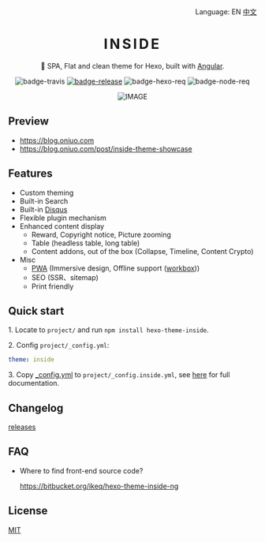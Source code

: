 <div align="right">
  Language:
  EN
  <a title="中文" href="https://github.com/ikeq/hexo-theme-inside/blob/master/README_zh-Hans.md">中文</a>
</div>

# <div style="text-align:center;text-transform:uppercase;letter-spacing:4px">inside</div>

<div style="text-align:center">

🌈 SPA, Flat and clean theme for Hexo, built with [Angular](https://angular.io).

![badge-travis] [![badge-release]][releases] ![badge-hexo-req] ![badge-node-req]

![IMAGE](https://blog.oniuo.com/screenshot.webp)

</div>

## Preview

- https://blog.oniuo.com
- https://blog.oniuo.com/post/inside-theme-showcase

## Features

- Custom theming
- Built-in Search
- Built-in [Disqus](https://disqus.com)
- Flexible plugin mechanism
- Enhanced content display
  - Reward, Copyright notice, Picture zooming
  - Table (headless table, long table)
  - Content addons, out of the box (Collapse, Timeline, Content Crypto)
- Misc
  - [PWA](https://developers.google.com/web/progressive-web-apps) (Immersive design, Offline support ([workbox](https://developers.google.com/web/tools/workbox/)))
  - SEO (SSR、sitemap)
  - Print friendly

## Quick start

1\. Locate to `project/` and run `npm install hexo-theme-inside`.

2\. Config `project/_config.yml`:

```yml
theme: inside
```

3\. Copy [_config.yml](https://github.com/ikeq/hexo-theme-inside/blob/master/_config.yml) to `project/_config.inside.yml`, see [here](https://blog.oniuo.com/theme-inside) for full documentation.

## Changelog

[releases]

## FAQ

- Where to find front-end source code?

  https://bitbucket.org/ikeq/hexo-theme-inside-ng

## License

[MIT](LICENSE)

[badge-travis]: https://img.shields.io/travis/ikeq/hexo-theme-inside?style=flat-square
[badge-release]: https://img.shields.io/github/release/ikeq/hexo-theme-inside?style=flat-square&color=brightgreen
[badge-hexo-req]: https://img.shields.io/badge/hexo-5.2%2B-blue?style=flat-square
[badge-node-req]: https://img.shields.io/badge/node-12%2B-blue?style=flat-square

[releases]: https://github.com/ikeq/hexo-theme-inside/releases
[travis]: https://travis-ci.com/ikeq/hexo-theme-inside
